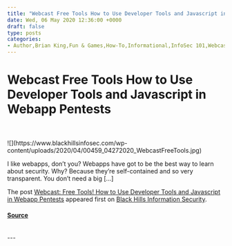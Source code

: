 ```yaml
---
title: "Webcast Free Tools How to Use Developer Tools and Javascript in Webapp Pentests"
date: Wed, 06 May 2020 12:36:00 +0000
draft: false
type: posts
categories: 
- Author,Brian King,Fun & Games,How-To,Informational,InfoSec 101,Webcasts,JavaScript,webapp
---
```

# Webcast Free Tools How to Use Developer Tools and Javascript in Webapp Pentests

<br/>

<br/>
![](https://www.blackhillsinfosec.com/wp-content/uploads/2020/04/00459_04272020_WebcastFreeTools.jpg)

I like webapps, don’t you? Webapps have got to be the best way to learn about security. Why? Because they’re self-contained and so very transparent. You don’t need a big \[…\]

The post [Webcast: Free Tools! How to Use Developer Tools and Javascript in Webapp Pentests](https://www.blackhillsinfosec.com/webcast-free-tools-how-to-use-developer-tools-and-javascript-in-webapp-pentests/) appeared first on [Black Hills Information Security](https://www.blackhillsinfosec.com).

#### [Source](https://www.blackhillsinfosec.com/webcast-free-tools-how-to-use-developer-tools-and-javascript-in-webapp-pentests/)

<br/>
---
